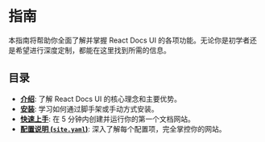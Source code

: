 # 指南

本指南将帮助你全面了解并掌握 React Docs UI 的各项功能。无论你是初学者还是希望进行深度定制，都能在这里找到所需的信息。

## 目录

- **[介绍](/zh-cn/guide/introduction)**: 了解 React Docs UI 的核心理念和主要优势。
- **[安装](/zh-cn/guide/installation)**: 学习如何通过脚手架或手动方式安装。
- **[快速上手](/zh-cn/guide/quick-start)**: 在 5 分钟内创建并运行你的第一个文档网站。
- **[配置说明 (`site.yaml`)](/zh-cn/guide/configuration)**: 深入了解每个配置项，完全掌控你的网站。